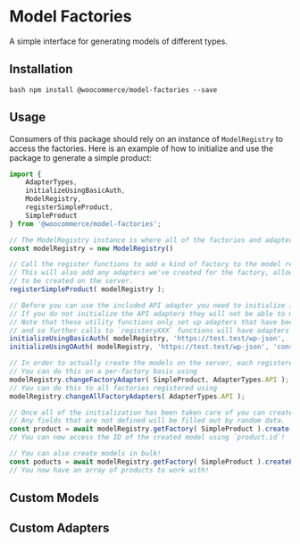 # Model Factories

A simple interface for generating models of different types.

## Installation

``bash
npm install @woocommerce/model-factories --save
``

## Usage

Consumers of this package should rely on an instance of `ModelRegistry` to access the factories.
Here is an example of how to initialize and use the package to generate a simple product:

```javascript
import {
	AdapterTypes,
	initializeUsingBasicAuth,
	ModelRegistry,
	registerSimpleProduct,
    SimpleProduct
} from '@woocommerce/model-factories';

// The ModelRegistry instance is where all of the factories and adapters are stored in an easy-to-access way.
const modelRegistry = new ModelRegistry()

// Call the register functions to add a kind of factory to the model registry.
// This will also add any adapters we've created for the factory, allowing it
// to be created on the server.
registerSimpleProduct( modelRegistry );

// Before you can use the included API adapter you need to initialize it using one of the utility methods.
// If you do not initialize the API adapters they will not be able to make requests to the API.
// Note that these utility functions only set up adapters that have been registered already
// and so further calls to `registeryXXX` functions will have adapters that aren't ready.
initializeUsingBasicAuth( modelRegistry, 'https://test.test/wp-json', 'admin', 'password' );
initializeUsingOAuth( modelRegistry, 'https://test.test/wp-json', 'consumer_key', 'consumer_secret' );

// In order to actually create the models on the server, each registered factory must have an adapter set.
// You can do this on a per-factory basis using
modelRegistry.changeFactoryAdapter( SimpleProduct, AdapterTypes.API );
// You can do this to all factories registered using
modelRegistry.changeAllFactoryAdapters( AdapterTypes.API );

// Once all of the initialization has been taken care of you can create models!
// Any fields that are not defined will be filled out by random data.
const product = await modelRegistry.getFactory( SimpleProduct ).create( { name: 'Test Product' } );
// You can now access the ID of the created model using `product.id`!

// You can also create models in bulk!
const poducts = await modelRegistry.getFactory( SimpleProduct ).createList( 5 );
// You now have an array of products to work with!
```

## Custom Models

## Custom Adapters
